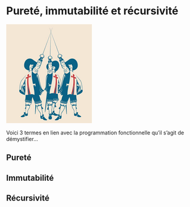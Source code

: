 # Pureté, immutabilité et récursivité
![3 mousquetaires](mousquetaires.png)

Voici 3 termes en lien avec la programmation fonctionnelle qu’il s’agit de démystifier...

## Pureté

## Immutabilité

## Récursivité